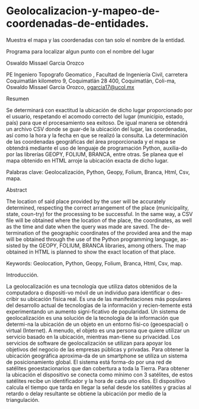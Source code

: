 # Geolocalizacion-y-mapeo-de-coordenadas-de-entidades.
Muestra el mapa y las coordenadas con tan solo el nombre de la entidad.

Programa para localizar algun punto con el nombre del lugar

Oswaldo Missael Garcia Orozco 

PE Ingeniero Topografo Geomatico , Facultad de Ingeniería Civil, carretera Coquimatlán kilometro 9, Coquimatlán 28 400, Coquimatlán, Coli-ma, Oswaldo Missael Garcia Orozco, ogarcia17@ucol.mx

Resumen

Se determinará con exactitud la ubicación de dicho lugar proporcionado por el usuario, respetando el acomodo correcto del lugar (municipio, estado, país) para que el procesamiento sea exitoso. De igual manera se obtendrá un archivo CSV donde se guar-de la ubicación del lugar, las coordenadas, así como la hora y la fecha en que se realizó la consulta. La determinación de las coordenadas geográficas del área proporcionada y el mapa se obtendrá mediante el uso de lenguaje de programación Python, auxilia-do por las librerías GEOPY, FOLIUM, BRANCA, entre otras. Se planea que el mapa obtenido en HTML arroje la ubicación exacta de dicho lugar.

Palabras clave: Geolocalización, Python, Geopy, Folium, Branca, Html, Csv, mapa.

Abstract 

The location of said place provided by the user will be accurately determined, respecting the correct arrangement of the place (municipality, state, coun-try) for the processing to be successful. In the same way, a CSV file will be obtained where the location of the place, the coordinates, as well as the time and date when the query was made are saved. The de-termination of the geographic coordinates of the provided area and the map will be obtained through the use of the Python programming language, as-sisted by the GEOPY, FOLIUM, BRANCA libraries, among others. The map obtained in HTML is planned to show the exact location of that place. 

Keywords: Geolocation, Python, Geopy, Folium, Branca, Html, Csv, map.

Introducción.

La geolocalización es una tecnología que utiliza datos obtenidos de la computadora o dispositi-vo móvil de un individuo para identificar o des-cribir su ubicación física real. Es una de las manifestaciones más populares del desarrollo actual de tecnologías de la información y recien-temente está experimentando un aumento signi-ficativo de popularidad.
Un sistema de geolocalización es una solución de la tecnología de la información que determi-na la ubicación de un objeto en un entorno físi-co (geoespacial) o virtual (Internet). A menudo, el objeto es una persona que quiere utilizar un servicio basado en la ubicación, mientras man-tiene su privacidad.
Los servicios de software de geolocalización se utilizan para apoyar los objetivos del negocio de las empresas públicas y privadas.
Para obtener la ubicación geográfica aproxima-da de un smartphone se utiliza un sistema de posicionamiento global. El sistema está forma-do por una red de satélites geoestacionarios que dan cobertura a toda la Tierra. Para obtener la ubicación el dispositivo se conecta como mínimo con 3 satélites, de estos satélites recibe un identificador y la hora de cada uno ellos. El dispositivo calcula el tiempo que tarda en llegar la señal desde los satélites y gracias al retardo o delay resultante se obtiene la ubicación por medio de la triangulación.
